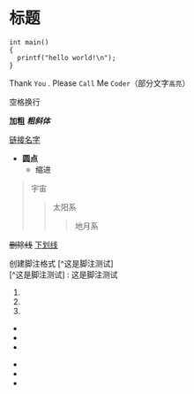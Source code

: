 # 标题

```
int main()
{
  printf("hello world!\n");
}
```

Thank `You` . Please `Call` Me `Coder`（部分文字`高亮`）

空格换行  

**加粗**
***粗斜体***

[链接名字](www.baidu.com)

* **圆点**  
  * 缩进  
>宇宙
>>太阳系
>>>地月系

~~删除线~~
<u>下划线</u>  

创建脚注格式 [^这是脚注测试]  
[^这是脚注测试] : 这是脚注测试

1. 
2. 
3. 

+
+
+
-
-
-
